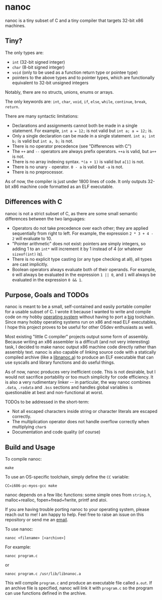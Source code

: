 
# nanoc
nanoc is a tiny subset of C and a tiny compiler that targets 32-bit x86 machines.

## Tiny?
The only types are:
- `int` (32-bit signed integer)
- `char` (8-bit signed integer)
- `void` (only to be used as a function return type or pointee type)
- pointers to the above types and to pointer types, which are functionally equivalent
  to 32-bit unsigned integers

Notably, there are no structs, unions, enums or arrays.

The only keywords are: `int`, `char`, `void`, `if`, `else`, `while`, `continue`, `break`, `return`.

There are many syntactic limitations:
- Declarations and assignments cannot both be made in a single statement. For example, `int a = 12;` is not valid but `int a; a = 12;` is.
- Only a single declaration can be made in a single statement. `int a; int b;` is valid but `int a, b;` is not.
- There is no operator precedence (see "Differences with C")
- The `++` and `--` operators are always prefix operators. `++a` is valid, but `a++` is not.
- There is no array indexing syntax. `*(a + 1)` is valid but `a[1]` is not.
- There is no unary `-` operator. `0 - a` is valid but `-a` is not.
- There is no preprocessor.

As of now, the compiler is just under 1800 lines of code. It only outputs 32-bit x86 machine code formatted as an ELF executable.

## Differences with C
nanoc is not a strict subset of C, as there are some small semantic differences between the two languages:
- Operators do not take precedence over each other; they are applied sequentially from right to left. For example, the expression `2 * 3 + 4 - 2` will evaluate to 10.
- "Pointer arithmetic" does not exist: pointers are simply integers, so adding 1 to an `int*` will increment it by 1 instead of 4 (or whatever `sizeof(int)` is).
- There is no explicit type casting (or any type checking at all), all types are cast implicitly.
- Boolean operators always evaluate both of their operands. For example, `0` will always be evaluated in the expression `1 || 0`, and `1` will always be evaluated in the expression `0 && 1`.

## Purpose, Goals and TODOs
nanoc is meant to be a small, self-contained and easily portable compiler for a usable subset of C. I wrote it because I wanted to write and compile code on my hobby [operating system](https://github.com/AjayMT/mako) without having to port a [big](https://gcc.gnu.org/) toolchain. Since many hobby operating systems run on x86 and read ELF executables, I hope this project proves to be useful for other OSdev enthusiasts as well.

Most existing "little C compiler" projects output some form of assembly. Because writing an x86 assembler is a difficult (and not very interesting) task, I decided to make nanoc output x86 machine code directly rather than assembly text. nanoc is also capable of linking source code with a statically compiled archive (like a [libnanoc.a](https://github.com/AjayMT/mako/tree/master/src/libnanoc)) to produce an ELF executable that can use syscalls and library functions and do useful things.

As of now, nanoc produces very inefficient code. This is not desirable, but I would not sacrifice portability or too much simplicity for code efficiency. It is also a very rudimentary linker -- in particular, the way nanoc combines `.data`, `.rodata` and `.bss` sections and handles global variables is questionable at best and non-functional at worst.

TODOs to be addressed in the short-term:
- Not all escaped characters inside string or character literals are escaped correctly.
- The multiplication operator does not handle overflow correctly when multiplying `char`s
- Documentation and code quality (of course)

## Build and Usage
To compile nanoc:
```
make
```

To use an OS-specific toolchain, simply define the `CC` variable:
```
CC=i686-pc-myos-gcc make
```

nanoc depends on a few libc functions: some simple ones from `string.h`, malloc+realloc, fopen+fread+fwrite, printf and atoi.

If you are having trouble porting nanoc to your operating system, please reach out to me! I am happy to help. Feel free to raise an issue on this repository or send me an [email](mailto:ajaymt2@illinois.edu).

To use nanoc:
```
nanoc <filename> [<archive>]
```

For example:
```
nanoc program.c
```
or
```
nanoc program.c /usr/lib/libnanoc.a
```

This will compile `program.c` and produce an executable file called `a.out`. If an archive file is specified, nanoc will link it with `program.c` so the program can use functions defined in the archive.
